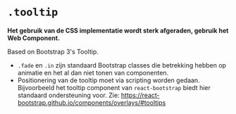 # `.tooltip`

**Het gebruik van de CSS implementatie wordt sterk afgeraden, gebruik het Web Component.**

Based on Bootstrap 3's Tooltip.

- `.fade` en `.in` zijn standaard Bootstrap classes die betrekking hebben op animatie en het al dan niet tonen van componenten.
- Positionering van de tooltip moet via scripting worden gedaan. Bijvoorbeeld het tooltip component van `react-bootstrap` biedt hier standaard ondersteuning voor.
  Zie: https://react-bootstrap.github.io/components/overlays/#tooltips
